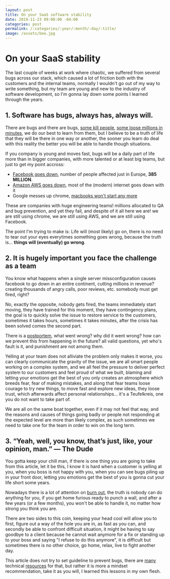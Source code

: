 ```yaml
---
layout: post
title: On your SaaS software stability
date: 2019-11-23 09:00:00 -04:00
categories: post
permalink: /:categories/:year/:month/:day/:title/
image: /assets/bee.jpg
---
```


# On your SaaS stability

The last couple of weeks at work where chaotic, we suffered from several bugs across our stack, which caused a lot of friction both with the customers and the internal teams, normally I wouldn't go out of my way to write something, but my team are young and new to the industry of software development, so I'm gonna lay down some points I learned through the years.

## 1. Software has bugs, always has, always will.

There are bugs and there are bugs, [some kill people](https://www.bugsnag.com/blog/bug-day-race-condition-therac-25), [some loose millions in minutes](https://www.bugsnag.com/blog/bug-day-460m-loss), we do our best to learn from them, but I believe to be a truth of life that they will be there in one way or another, the sooner you learn do deal with this reality the better you will be able to handle though situations.

If you company is young and moves fast, bugs will be a daily part of life more than in bigger companies, with more talented or at least big teams, but just to get my point accross:

- [Facebook goes down](https://eu.tennessean.com/story/news/local/2019/04/14/facebook-down-worldwide-today/3464957002/), number of people affected just in Europe, **385 MILLION**.
- [Amazon AWS goes down](https://www.readitquik.com/articles/cloud-3/top-7-aws-outages-that-wreaked-havoc/), most of the (modern) internet goes down with it
- Google messes up chrome, [macbooks won't start any more](https://www.forbes.com/sites/kateoflahertyuk/2019/09/26/google-confirms-buggy-chrome-update-is-breaking-apple-macs/#26a62363391c)

These are companies with huge engineering teams! millions allocated to QA and bug prevention, and yet they fail, and despite of it all here we are! we are still using chrome, we are still using AWS, and we are still using Facebook.

The point I'm trying to make is: Life will (most likely) go on, there is no need to tear out your eyes everytimes something goes wrong, because the truth is... **things will (eventually) go wrong**.

## 2. It is hugely important you face the challenge as a team

You know what happens when a single server missconfiguration causes facebook to go down in an entire continent, cutting millions in revenue? creating thousands of angry calls, poor reviews, etc. somebody must get fired, right?

No, exactly the opposite, nobody gets fired, the teams immediately start moving, they have trained for this moment, they have contingency plans, the goal is to quickly solve the issue to restore service to the customers, sometimes it takes hours, sometimes it takes minutes, after the crisis has been solved comes the second part.

There is a [postportem](https://landing.google.com/sre/sre-book/chapters/postmortem-culture/), what went wrong? why did it went wrong? how can we prevent this from happening in the future? all valid questions, yet who's fault is it, and punishment are not among them.

Yelling at your team does not alliviate the problem only makes it worse, you can clearly communicate the gravity of the issue, we are all smart people working on a complex system, and we all feel the pressure to deliver perfect system to our customers and feel proud of what we built, blaming and letting your emotions get the best of you only creates an atmosphere which breeds fear, fear of making mistakes, and along that fear teams loose courage to try new things, to move fast and explore new ideas, they loose trust, which afterwards affect personal relationships... it's a Teufelkreis, one you do not want to take part of.

We are all on the same boat together, even if it may not feel that way, and the reasons and causes of things going badly or people not responding at the expected level are more than likely complex, as such sometimes we need to take one for the team in order to win on the long term.

## 3. “Yeah, well, you know, that’s just, like, your opinion, man.” — The Dude

You gotta keep your chill man, if there is one thing you are going to take from this article, let it be this, I know it is hard when a customer is yelling at you, when you boss is not happy with you, when you can see bugs piling up in your front door, letting you emotions get the best of you is gonna cut your life short some years.

Nowadays there is a lot of attention on [burn out](https://elladawson.com/2019/11/18/there-is-no-cure-for-burnout/), the truth is nobody can do anything for you, if you get home furious ready to punch a wall, and after a few years (or a few months), you won't be able to handle it, no matter how strong you think you are.

There are two sides to this coin, keeping your head cool will allow you to first, figure out a way of the hole you are in, as fast as you can, and secondly be able to confront difficult situation, it might be having to say goodbye to a client because he cannot wait anymore for a fix or standing up to your boss and saying "I refuse to do this anymore", it is difficult but sometimes there is no other choice, go home, relax, live to fight another day.

This article does not try to set guideline to prevent bugs, there are [many](https://landing.google.com/sre/books/) technical [resources](https://en.wikipedia.org/wiki/SOLID) for that, but rather it is more a mindset recommendation, take it as you will, I learned this lessons in my own flesh.
